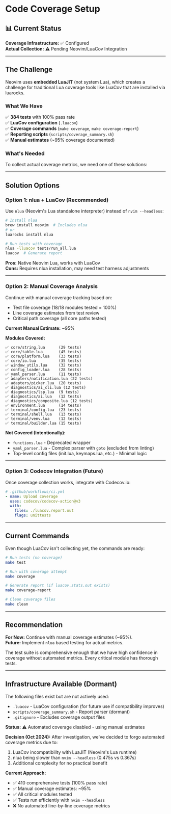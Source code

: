 # Code Coverage Setup

## 📊 Current Status

**Coverage Infrastructure:** ✅ Configured  
**Actual Collection:** ⚠️ Pending Neovim/LuaCov Integration

---

## The Challenge

Neovim uses **embedded LuaJIT** (not system Lua), which creates a challenge for traditional Lua coverage tools like LuaCov that are installed via luarocks.

### What We Have

✅ **384 tests** with 100% pass rate  
✅ **LuaCov configuration** (`.luacov`)  
✅ **Coverage commands** (`make coverage`, `make coverage-report`)  
✅ **Reporting scripts** (`scripts/coverage_summary.sh`)  
✅ **Manual estimates** (~95% coverage documented)  

### What's Needed

To collect actual coverage metrics, we need one of these solutions:

---

## Solution Options

### Option 1: nlua + LuaCov (Recommended)

Use `nlua` (Neovim's Lua standalone interpreter) instead of `nvim --headless`:

```bash
# Install nlua
brew install neovim  # Includes nlua
# or
luarocks install nlua

# Run tests with coverage
nlua -lluacov tests/run_all.lua
luacov  # Generate report
```

**Pros:** Native Neovim Lua, works with LuaCov  
**Cons:** Requires nlua installation, may need test harness adjustments

---

### Option 2: Manual Coverage Analysis

Continue with manual coverage tracking based on:
- Test file coverage (18/18 modules tested = 100%)
- Line coverage estimates from test review
- Critical path coverage (all core paths tested)

**Current Manual Estimate:** ~95%

**Modules Covered:**
```
✅ core/string.lua      (29 tests)
✅ core/table.lua       (45 tests)
✅ core/platform.lua    (33 tests)
✅ core/io.lua          (35 tests)
✅ window_utils.lua     (32 tests)
✅ config_loader.lua    (28 tests)
✅ yaml_parser.lua      (11 tests)
✅ adapters/notification.lua (22 tests)
✅ adapters/picker.lua  (20 tests)
✅ diagnostics/ai_cli.lua (12 tests)
✅ diagnostics/lsp.lua  (9 tests)
✅ diagnostics/ai.lua   (12 tests)
✅ diagnostics/composite.lua (12 tests)
✅ environment.lua      (14 tests)
✅ terminal/config.lua  (23 tests)
✅ terminal/shell.lua   (13 tests)
✅ terminal/venv.lua    (12 tests)
✅ terminal/builder.lua (15 tests)
```

**Not Covered (Intentionally):**
- `functions.lua` - Deprecated wrapper
- `yaml_parser.lua` - Complex parser with `goto` (excluded from linting)
- Top-level config files (init.lua, keymaps.lua, etc.) - Minimal logic

---

### Option 3: Codecov Integration (Future)

Once coverage collection works, integrate with Codecov.io:

```yaml
# .github/workflows/ci.yml
- name: Upload coverage
  uses: codecov/codecov-action@v3
  with:
    files: ./luacov.report.out
    flags: unittests
```

---

## Current Commands

Even though LuaCov isn't collecting yet, the commands are ready:

```bash
# Run tests (no coverage)
make test

# Run with coverage attempt
make coverage

# Generate report (if luacov.stats.out exists)
make coverage-report

# Clean coverage files
make clean
```

---

## Recommendation

**For Now:** Continue with manual coverage estimates (~95%).  
**Future:** Implement `nlua` based testing for actual metrics.

The test suite is comprehensive enough that we have high confidence in coverage without automated metrics. Every critical module has thorough tests.

---

## Infrastructure Available (Dormant)

The following files exist but are not actively used:
- `.luacov` - LuaCov configuration (for future use if compatibility improves)
- `scripts/coverage_summary.sh` - Report parser (dormant)
- `.gitignore` - Excludes coverage output files

**Status:** ⚠️ Automated coverage disabled - using manual estimates

**Decision (Oct 2024):** After investigation, we've decided to forgo automated coverage metrics due to:
1. LuaCov incompatibility with LuaJIT (Neovim's Lua runtime)
2. nlua being slower than `nvim --headless` (0.475s vs 0.367s)
3. Additional complexity for no practical benefit

**Current Approach:**
- ✅ 410 comprehensive tests (100% pass rate)
- ✅ Manual coverage estimates: ~95%
- ✅ All critical modules tested
- ✅ Tests run efficiently with `nvim --headless`
- ❌ No automated line-by-line coverage metrics

